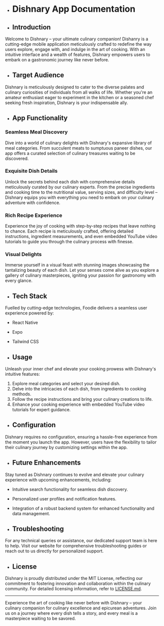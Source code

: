 - # Dishnary App Documentation

- ## Introduction
Welcome to Dishnary – your ultimate culinary companion! Dishanry is a cutting-edge mobile application meticulously crafted to redefine the way users explore, engage with, and indulge in the art of cooking. With an intuitive interface and a wealth of features, Dishnary empowers users to embark on a gastronomic journey like never before.

- ## Target Audience
Dishnary is meticulously designed to cater to the diverse palates and culinary curiosities of individuals from all walks of life. Whether you're an amateur enthusiast eager to experiment in the kitchen or a seasoned chef seeking fresh inspiration, Dishnary is your indispensable ally.

- ## App Functionality
### Seamless Meal Discovery
Dive into a world of culinary delights with Dishnary's expansive library of meal categories. From succulent meats to sumptuous paneer dishes, our app offers a curated selection of culinary treasures waiting to be discovered.

### Exquisite Dish Details
Unlock the secrets behind each dish with comprehensive details meticulously curated by our culinary experts. From the precise ingredients and cooking time to the nutritional value, serving sizes, and difficulty level – Dishnary equips you with everything you need to embark on your culinary adventure with confidence.

### Rich Recipe Experience
Experience the joy of cooking with step-by-step recipes that leave nothing to chance. Each recipe is meticulously crafted, offering detailed instructions, ingredient measurements, and even embedded YouTube video tutorials to guide you through the culinary process with finesse.

### Visual Delights
Immerse yourself in a visual feast with stunning images showcasing the tantalizing beauty of each dish. Let your senses come alive as you explore a gallery of culinary masterpieces, igniting your passion for gastronomy with every glance.

- ## Tech Stack
Fuelled by cutting-edge technologies, Foodie delivers a seamless user experience powered by:
- React Native
- Expo
- Tailwind CSS

- ## Usage
Unleash your inner chef and elevate your cooking prowess with Dishnary's intuitive features:
1. Explore meal categories and select your desired dish.
2. Delve into the intricacies of each dish, from ingredients to cooking methods.
3. Follow the recipe instructions and bring your culinary creations to life.
4. Enhance your cooking experience with embedded YouTube video tutorials for expert guidance.

- ## Configuration
Dishnary requires no configuration, ensuring a hassle-free experience from the moment you launch the app. However, users have the flexibility to tailor their culinary journey by customizing settings within the app.

- ## Future Enhancements
Stay tuned as Dishnary continues to evolve and elevate your culinary experience with upcoming enhancements, including:
- Intuitive search functionality for seamless dish discovery.
- Personalized user profiles and notification features.
- Integration of a robust backend system for enhanced functionality and data management.

- ## Troubleshooting
For any technical queries or assistance, our dedicated support team is here to help. Visit our website for comprehensive troubleshooting guides or reach out to us directly for personalized support.

- ## License
Dishnary is proudly distributed under the MIT License, reflecting our commitment to fostering innovation and collaboration within the culinary community. For detailed licensing information, refer to [LICENSE.md](link-to-license-file).

---

Experience the art of cooking like never before with Dishnary – your culinary companion for culinary excellence and epicurean adventures. Join us on a journey where every dish tells a story, and every meal is a masterpiece waiting to be savored.
